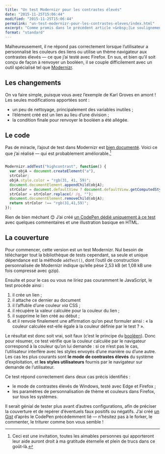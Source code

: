 ```yaml
---
title: "Un test Modernizr pour les contrastes élevés"
date: "2015-11-25T15:06:44"
modified: "2015-11-25T15:06:44"
permalink: "un-test-modernizr-pour-les-contrastes-eleves/index.html"
excerpt: "Comme promis dans le précédent article «&nbsp;[Le soulignement factice](http://www.ffoodd.fr/le-soulignement-factice/)&nbsp;», voici un portage sur Modernizr du test sur le mode contrastes élevés. Jʼattends votre avis&nbsp;! [Lire la suite de «&nbsp;Un test Modernizr pour les contrastes élevés&nbsp;» →](https://www.ffoodd.fr/un-test-modernizr-pour-les-contrastes-eleves/)"
format: "standard"
---
```

Malheureusement, il ne répond pas correctement lorsque lʼutilisateur a personnalisé les couleurs des liens ou utilise un thème navigateur aux contrastes élevés —&nbsp;ce que jʼai testé avec Firefox. En sus, et bien quʼil soit conçu de façon à renvoyer un booléen, il se couple difficilement avec un outil spécialisé tel que [Modernizr](https://modernizr.com/).

## Les changements

On va faire simple, puisque vous avez lʼexemple de Karl Groves en amont&nbsp;! Les seules modifications apportées sont&nbsp;:

* un peu de nettoyage, principalement des variables inutiles&nbsp;;
* lʼélément créé est un lien au lieu dʼune division&nbsp;;
* la condition finale pour renvoyer le booléen a été allégée.

## Le code

Pas de miracle, lʼajout de test dans Modernizr est [bien documenté](https://modernizr.com/docs#modernizr-addtest). Voici ce que jʼai réalisé —&nbsp;qui est probablement améliorable.[^1]

[^1]: Ceci est une invitation, toutes les aimables personnes qui apporteront leur aide auront droit à ma gratitude éternelle et plein de trucs dans ce goût-là.



```javascript

Modernizr.addTest("highcontrast", function() {
  var objA = document.createElement("a"),
  strColor;
  objA.style.color = "rgb(31, 41, 59)";
  document.documentElement.appendChild(objA);
  strColor = document.defaultView ? document.defaultView.getComputedStyle(objA, null).color : objA.currentStyle.color;
  strColor = strColor.replace(/ /g, "");
  document.documentElement.removeChild(objA);
  return strColor !== "rgb(31,41,59)";
});
```

Rien de bien méchant&nbsp;😊 Jʼai créé [un CodePen dédié uniquement à ce test](http://codepen.io/ffoodd/pen/RWmmOO) avec quelques commentaires et une illustration basique en HTML.

## La couverture

Pour commencer, cette version est un test Modernizr. Nul besoin de télécharger tout la bibliothèque de tests cependant, sa seule et unique dépendance est la méthode `addTest()`, dont lʼoutil de construction personnalisée de Modernizr indique quʼelle pèse 2,53&nbsp;kB (et 1,08&nbsp;kB une fois compressé avec gzip).

Ensuite et pour le cas ou vous ne liriez pas couramment le JavaScript, le test procède ainsi&nbsp;:

1.  il crée un lien&nbsp;;
2.  il attache ce dernier au document&nbsp;
3.  il lʼaffuble dʼune couleur _via_ CSS&nbsp;;
4.  il récupère la valeur calculée pour la couleur du lien&nbsp;;
5.  il supprime le lien créé au début&nbsp;;
6.  et il renvoie finalement une affirmation quʼon peut formuler ainsi&nbsp;: «&nbsp;la couleur calculée est-elle égale à la couleur définie par le test&nbsp;?&nbsp;».

Le résultat est donc soit vrai, soit faux (cʼest le principe du [booléen](https://fr.wikipedia.org/wiki/Bool%C3%A9en)). Donc pour résumer, ce test vérifie que la couleur calculée par le navigateur correspond à la couleur quʼon lui demande&nbsp;: si ce nʼest pas le cas, lʼutilisateur interfère avec les styles envoyés dʼune manière ou dʼune autre. Les cas les plus courants sont **le mode de contrastes élevés** du système dʼexploitation, et **les styles utilisateurs** fournis par le navigateur sur demande de lʼutilisateur.

Ce test répond correctement dans deux cas précis identifiés&nbsp;:

* le mode de contrastes élevés de Windows, testé avec Edge et Firefox&nbsp;;
* les paramètres de personnalisation de thème et couleurs dans Firefox, sur tous les systèmes.

Il serait génial de tester plus avant dʼautres configurations, afin de préciser la couverture et de repérer dʼéventuels faux positifs ou négatifs. Jʼai créé [un Gist](https://gist.github.com/ffoodd/78f99204b5806e183574) dʼaprès le CodePen précédemment lié —&nbsp;nʼhésitez pas à le forker, le commenter, le triturer comme bon vous semble&nbsp;!
